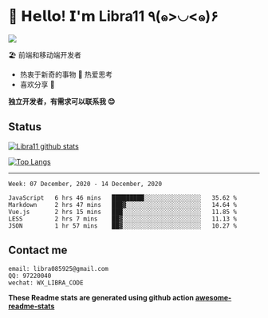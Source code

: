# 🥳 𝗛𝗲𝗹𝗹𝗼! 𝗜'𝗺 Libra11 ٩(๑>◡<๑)۶

[![](https://img.shields.io/badge/-@Libra11-%23181717?style=flat-square&logo=github)](https://github.com/Libra11)

🏖 前端和移动端开发者

- 热衷于新奇的事物 🤩 热爱思考
- 喜欢分享 🧐

**独立开发者，有需求可以联系我 😊**

## Status

[![Libra11 github stats](https://github-readme-stats.vercel.app/api?username=Libra11&count_private=true&show_icons=true&theme=radical)](https://github.com/Libra11)

[![Top Langs](https://github-readme-stats.vercel.app/api/top-langs/?username=Libra11&theme=radical)](https://github.com/Libra11)

---

<!--START_SECTION:waka-->
```text
Week: 07 December, 2020 - 14 December, 2020

JavaScript   6 hrs 46 mins   █████████░░░░░░░░░░░░░░░░   35.62 % 
Markdown     2 hrs 47 mins   ███▓░░░░░░░░░░░░░░░░░░░░░   14.64 % 
Vue.js       2 hrs 15 mins   ███░░░░░░░░░░░░░░░░░░░░░░   11.85 % 
LESS         2 hrs 7 mins    ██▓░░░░░░░░░░░░░░░░░░░░░░   11.13 % 
JSON         1 hr 57 mins    ██▓░░░░░░░░░░░░░░░░░░░░░░   10.27 % 
```
<!--END_SECTION:waka-->

## Contact me

```text
email: libra085925@gmail.com
QQ: 97220040
wechat: WX_LIBRA_CODE
```

**These Readme stats are generated using github action [awesome-readme-stats](https://github.com/anmol098/waka-readme-stats)**
